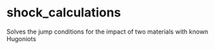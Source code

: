 # shock_calculations
Solves the jump conditions for the impact of two materials with known Hugoniots
